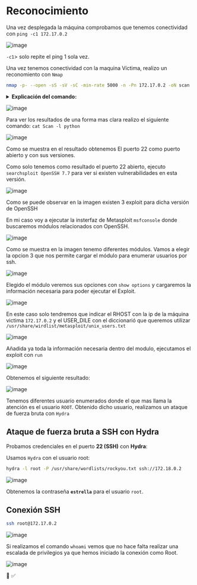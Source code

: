 # Reconocimiento

Una vez desplegada la máquina comprobamos que tenemos conectividad con ``ping -c1 172.17.0.2``

![image](https://github.com/user-attachments/assets/66afed69-1a9a-46ae-b398-4836e6d49a25)

``-c1``> solo repite el ping 1 sola vez.

Una vez tenemos conectividad con la maquina Víctima, realizo un reconomiento con ``Nmap``

```bash
nmap -p- --open -sS -sV -sC -min-rate 5000 -n -Pn 172.17.0.2 -oN scan
```

<details>
	<summary><strong>Explicación del comando:</strong></summary>

### 1️⃣ `-p-` → Escaneo de **todos los puertos (1-65535)**
- Sin este flag, Nmap solo escanea los **1000 puertos más comunes**.
- Con `-p-`, Nmap escanea **los 65535 puertos**, lo que permite detectar más servicios.

---

### **2️⃣ `--open` → Solo muestra puertos abiertos**
- Filtra los resultados para que solo se muestren **puertos abiertos**, ocultando los que están cerrados o filtrados.

---

### 3️⃣ `-sS` → Escaneo **TCP SYN (Stealth Scan)**
- Es un escaneo **sigiloso** que **no establece conexiones completas** (envía solo paquetes SYN y analiza las respuestas).
- Ideal para **evadir detecciones** en firewalls o sistemas de detección de intrusos (**IDS**).

---

### **4️⃣ `-sV` → Detección de versiones de los servicios**
- Intenta identificar qué **servicio exacto** está corriendo en cada puerto abierto (ejemplo: `Apache 2.4.41` o `OpenSSH 8.2`).

---

### **5️⃣ `-sC` → Ejecución de scripts básicos**
- Activa los **Nmap Scripting Engine (NSE)** con los scripts predeterminados (`default`).
- Algunos scripts útiles que se ejecutan:
  - Detección de versiones (`version`).
  - Consulta de banners (`banner`).
  - Pruebas de seguridad básicas (`default`).

---

### **6️⃣ `--min-rate 5000` → Fuerza un escaneo más rápido**
- **Establece un mínimo de 5000 paquetes por segundo**, lo que hace que el escaneo sea más **rápido y agresivo**.
- Puede generar **detección en firewalls o IDS**, ya que envía muchas solicitudes en poco tiempo.

---

### **7️⃣ `-n` → No usa resolución de DNS**
- Evita que Nmap intente resolver nombres de dominio **para acelerar el escaneo**.

---

### **8️⃣ `-Pn` → Omite la detección de hosts**
- Nmap **no realiza un `ping` previo** para ver si la máquina está activa, simplemente **asume que está encendida** y procede con el escaneo.
- Útil si el host bloquea **ICMP (`ping`)** pero tiene puertos abiertos.

---

### **9️⃣ `172.17.0.2` → IP objetivo**
- Es la dirección de la máquina que se está escaneando.

---

### **🔟 `-oN Scan` → Guarda los resultados en un archivo**
- `-oN` guarda la salida en un archivo en formato **legible (`Scan`)** para su posterior análisis.

---
</details>

![image](https://github.com/user-attachments/assets/79e7d500-7636-4d7a-beae-c67f3f0c3188)

Para ver los resultados de una forma mas clara realizo el siguiente comando: ``cat Scan -l python``

![image](https://github.com/user-attachments/assets/4293f437-f3a0-4b2f-8ebe-f46f95ba29fc)

Como se muestra en el resultado obtenemos El puerto 22 como puerto abierto y con sus versiones.

Como solo tenemos como resultado el puerto 22 abierto, ejecuto `searchsploit OpenSSH 7.7` para ver si existen vulnerabilidades en esta versión.

![image](https://github.com/user-attachments/assets/51d251d0-6ce3-48a4-b357-752d866e1fcb)

Como se puede observar en la imagen existen 3 exploit para dicha versión de OpenSSH

En mi caso voy a ejecutar la insterfaz de Metasploit `msfconsole` donde buscaremos módulos relacionados con OpenSSH.

![image](https://github.com/user-attachments/assets/26c061be-14e0-4c0a-8aea-60ae7d5b16ad)

Como se muestra en la imagen tenemo diferentes módulos. Vamos a elegir la opcion 3 que nos permite cargar el módulo para enumerar usuarios por ssh.

![image](https://github.com/user-attachments/assets/efaabfcf-cd7e-434c-909b-d729773f5bf8)

Elegido el módulo veremos sus opciones con `show options` y cargaremos la información necesaria para poder ejecutar el Exploit.

![image](https://github.com/user-attachments/assets/a3082feb-fdbc-4a14-a4ae-1bebbbf43734)

En este caso solo tendremos que indicar el RHOST con la ip de la máquina victima ``172.17.0.2`` y el USER_DILE con el diccionarió que queremos utilizar ``/usr/share/wirdlist/metasploit/unix_users.txt``

![image](https://github.com/user-attachments/assets/a9c64a76-2b55-4c4b-90d0-36643071fd99)

Añadida ya toda la información necesaria dentro del modulo, ejecutamos el exploit con ``run``

![image](https://github.com/user-attachments/assets/036c4d82-00b3-43e8-a581-bfcbab72917d)

Obtenemos el siguiente resultado:

![image](https://github.com/user-attachments/assets/b3757544-bd81-4d7f-9570-290caff740dd)

Tenemos diferentes usuario enumerados donde el que mas llama la atención es el usuario ``ROOT``.
Obtenido dicho usuario, realizamos un ataque de fuerza bruta con ``Hydra``

## **Ataque de fuerza bruta a SSH con Hydra**

Probamos credenciales en el puerto **22 (SSH)** con **Hydra**:

Usamos `Hydra` con el usuario root:

```bash
hydra -l root -P /usr/share/wordlists/rockyou.txt ssh://172.18.0.2
```
![image](https://github.com/user-attachments/assets/44fef571-8286-4bed-b077-dfd366b7f7b6)

Obtenemos la contraseña **`estrella`** para el usuario `root`.

## **Conexión SSH**

```bash
ssh root@172.17.0.2
```
![image](https://github.com/user-attachments/assets/c86b30a5-ab29-433d-87ec-217bf984a048)

Si realizamos el comando ``whoami`` vemos que no hace falta realizar una escalada de privilegios ya que hemos iniciado la conexión como Root.

![image](https://github.com/user-attachments/assets/24996776-7930-41e7-9078-61e740b22283)

:whale: :white_check_mark:


